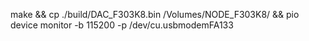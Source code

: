 make && cp ./build/DAC_F303K8.bin /Volumes/NODE_F303K8/ && pio device monitor -b 115200 -p /dev/cu.usbmodemFA133 